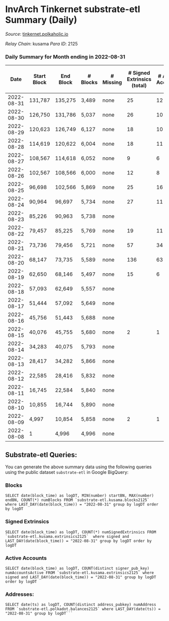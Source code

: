# InvArch Tinkernet substrate-etl Summary (Daily)

_Source_: [tinkernet.polkaholic.io](https://tinkernet.polkaholic.io)

*Relay Chain*: kusama
*Para ID*: 2125



### Daily Summary for Month ending in 2022-08-31


| Date | Start Block | End Block | # Blocks | # Missing | # Signed Extrinsics (total) | # Active Accounts | # Addresses with Balances | # Events | # Transfers | # XCM Transfers In | # XCM Transfers Out |
| ---- | ----------- | --------- | -------- | --------- | --------------------------- | ----------------- | ------------------------- | -------- | ----------- | ------------------ | ------------------- |
| 2022-08-31 | 131,787 | 135,275 | 3,489 | none  | 25 | 12 | 1,189 | 7,633 | 497  |   |   |
| 2022-08-30 | 126,750 | 131,786 | 5,037 | none  | 26 | 10 |  | 10,823 | 587  |   |   |
| 2022-08-29 | 120,623 | 126,749 | 6,127 | none  | 18 | 10 |  | 12,746 | 370  |   |   |
| 2022-08-28 | 114,619 | 120,622 | 6,004 | none  | 18 | 11 |  | 12,520 | 397  |   |   |
| 2022-08-27 | 108,567 | 114,618 | 6,052 | none  | 9 | 6 |  | 12,368 | 207  |   |   |
| 2022-08-26 | 102,567 | 108,566 | 6,000 | none  | 12 | 8 |  | 12,349 | 270  |   |   |
| 2022-08-25 | 96,698 | 102,566 | 5,869 | none  | 25 | 16 |  | 12,477 | 583  |   |   |
| 2022-08-24 | 90,964 | 96,697 | 5,734 | none  | 27 | 11 |  | 12,012 | 376  |   |   |
| 2022-08-23 | 85,226 | 90,963 | 5,738 | none  |  |  |  | 11,482 |   |   |   |
| 2022-08-22 | 79,457 | 85,225 | 5,769 | none  | 19 | 11 |  | 12,104 | 449  |   |   |
| 2022-08-21 | 73,736 | 79,456 | 5,721 | none  | 57 | 34 |  | 12,833 | 1,042  |   |   |
| 2022-08-20 | 68,147 | 73,735 | 5,589 | none  | 136 | 63 |  | 14,401 | 2,227  |   |   |
| 2022-08-19 | 62,650 | 68,146 | 5,497 | none  | 15 | 6 |  | 19,540 | 2,535  |   |   |
| 2022-08-18 | 57,093 | 62,649 | 5,557 | none  |  |  |  | 11,120 |   |   |   |
| 2022-08-17 | 51,444 | 57,092 | 5,649 | none  |  |  |  | 11,301 |   |   |   |
| 2022-08-16 | 45,756 | 51,443 | 5,688 | none  |  |  |  | 11,382 |   |   |   |
| 2022-08-15 | 40,076 | 45,755 | 5,680 | none  | 2 | 1 |  | 11,377 |   |   |   |
| 2022-08-14 | 34,283 | 40,075 | 5,793 | none  |  |  |  | 11,592 |   |   |   |
| 2022-08-13 | 28,417 | 34,282 | 5,866 | none  |  |  |  | 11,739 |   |   |   |
| 2022-08-12 | 22,585 | 28,416 | 5,832 | none  |  |  |  | 11,667 |   |   |   |
| 2022-08-11 | 16,745 | 22,584 | 5,840 | none  |  |  |  | 11,686 |   |   |   |
| 2022-08-10 | 10,855 | 16,744 | 5,890 | none  |  |  |  | 11,786 |   |   |   |
| 2022-08-09 | 4,997 | 10,854 | 5,858 | none  | 2 | 1 |  | 11,733 |   |   |   |
| 2022-08-08 | 1 | 4,996 | 4,996 | none  |  |  |  | 9,994 |   |   |   |

## Substrate-etl Queries:
You can generate the above summary data using the following queries using the public dataset `substrate-etl` in Google BigQuery:


### Blocks
```
SELECT date(block_time) as logDT, MIN(number) startBN, MAX(number) endBN, COUNT(*) numBlocks FROM `substrate-etl.kusama.blocks2125`  where LAST_DAY(date(block_time)) = "2022-08-31" group by logDT order by logDT
```


### Signed Extrinsics
```
SELECT date(block_time) as logDT, COUNT(*) numSignedExtrinsics FROM `substrate-etl.kusama.extrinsics2125`  where signed and LAST_DAY(date(block_time)) = "2022-08-31" group by logDT order by logDT
```


### Active Accounts
```
SELECT date(block_time) as logDT, COUNT(distinct signer_pub_key) numAccountsActive FROM `substrate-etl.kusama.extrinsics2125` where signed and LAST_DAY(date(block_time)) = "2022-08-31" group by logDT order by logDT
```


### Addresses:
```
SELECT date(ts) as logDT, COUNT(distinct address_pubkey) numAddress FROM `substrate-etl.polkadot.balances2125` where LAST_DAY(date(ts)) = "2022-08-31" group by logDT```

